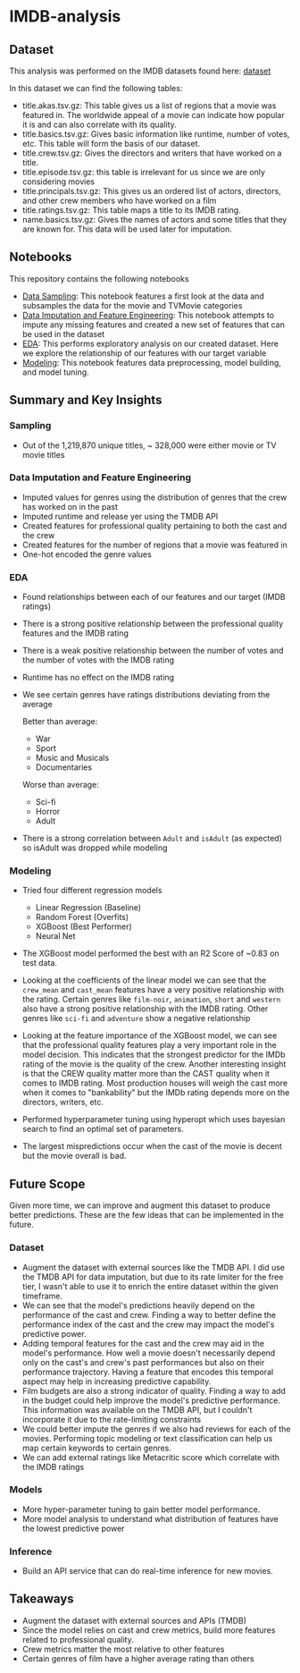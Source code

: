 # IMDB-analysis

## Dataset

This analysis was performed on the IMDB datasets found here: [dataset](https://www.imdb.com/interfaces/)

In this dataset we can find the following tables:

- title.akas.tsv.gz: This table gives us a list of regions that a movie was featured in. The worldwide appeal of a movie can indicate how popular it is and can also correlate with its quality.
- title.basics.tsv.gz: Gives basic information like runtime, number of votes, etc. This table will form the basis of our dataset.
- title.crew.tsv.gz: Gives the directors and writers that have worked on a title.
- title.episode.tsv.gz: this table is irrelevant for us since we are only considering movies
- title.principals.tsv.gz: This gives us an ordered list of actors, directors, and other crew members who have worked on a film
- title.ratings.tsv.gz: This table maps a title to its IMDB rating.
- name.basics.tsv.gz: Gives the names of actors and some titles that they are known for. This data will be used later for imputation.

## Notebooks

This repository contains the following notebooks

- [Data Sampling](Data%20Imputation%20and%20Feature%20Engineering.ipynb): This notebook features a first look at the data and subsamples the data for the movie and TVMovie categories
- [Data Imputation and Feature Engineering](Data%20Imputation%20and%20Feature%20Engineering.ipynb): This notebook attempts to impute any missing features and created a new set of features that can be used in the dataset
- [EDA](EDA.ipynb): This performs exploratory analysis on our created dataset. Here we explore the relationship of our features with our target variable 
- [Modeling](Modeling.ipynb): This notebook features data preprocessing, model building, and model tuning.

## Summary and Key Insights

### Sampling
- Out of the 1,219,870 unique titles, ~ 328,000 were either movie or TV movie titles

### Data Imputation and Feature Engineering

- Imputed values for genres using the distribution of genres that the crew has worked on in the past
- Imputed runtime and release yer using the TMDB API
- Created features for professional quality pertaining to both the cast and the crew 
- Created features for the number of regions that a movie was featured in
- One-hot encoded the genre values

### EDA

- Found relationships between each of our features and our target (IMDB ratings)
- There is a strong positive relationship between the professional quality features and the IMDB rating
- There is a weak positive relationship between the number of votes and the number of votes with the IMDB rating
- Runtime has no effect on the IMDB rating
- We see certain genres have ratings distributions deviating from the average
  
    Better than average:
    - War
    - Sport
    - Music and Musicals
    - Documentaries

    Worse than average:
    - Sci-fi
    - Horror
    - Adult
    
- There is a strong correlation between `Adult` and `isAdult` (as expected) so isAdult was dropped while modeling

### Modeling

- Tried four different regression models
    - Linear Regression (Baseline)
    - Random Forest (Overfits)
    - XGBoost (Best Performer)
    - Neural Net
    
- The XGBoost model performed the best with an R2 Score of ~0.83 on test data. 

- Looking at the coefficients of the linear model we can see that the `crew_mean` and `cast_mean` features have a very positive relationship with the rating. Certain genres like `film-noir`, `animation`, `short` and `western` also have a strong positive relationship with the IMDB rating. Other genres like `sci-fi` and `adventure` show a negative relationship

- Looking at the feature importance of the XGBoost model, we can see that the professional quality features play a very important role in the model decision. This indicates that the strongest predictor for the IMDb rating of the movie is the quality of the crew. Another interesting insight is that the CREW quality matter more than the CAST quality when it comes to IMDB rating. Most production houses will weigh the cast more when it comes to "bankability" but the IMDb rating depends more on the directors, writers, etc.

- Performed hyperparameter tuning using hyperopt which uses bayesian search to find an optimal set of parameters. 
- The largest mispredictions occur when the cast of the movie is decent but the movie overall is bad.



## Future Scope

Given more time, we can improve and augment this dataset to produce better predictions. These are the few ideas that can be implemented in the future.

### Dataset

- Augment the dataset with external sources like the TMDB API. I did use the TMDB API for data imputation, but due to its rate limiter for the free tier, I wasn't able to use it to enrich the entire dataset within the given timeframe.
- We can see that the model's predictions heavily depend on the performance of the cast and crew. Finding a way to better define the performance index of the cast and the crew may impact the model's predictive power.
- Adding temporal features for the cast and the crew may aid in the model's performance. How well a movie doesn't necessarily depend only on the cast's and crew's past performances but also on their performance trajectory. Having a feature that encodes this temporal aspect may help in increasing predictive capability.
- Film budgets are also a strong indicator of quality. Finding a way to add in the budget could help improve the model's predictive performance. This information was available on the TMDB API, but I couldn't incorporate it due to the rate-limiting constraints
- We could better impute the genres if we also had reviews for each of the movies. Performing topic modeling or text classification can help us map certain keywords to certain genres.
- We can add external ratings like Metacritic score which correlate with the IMDB ratings

### Models

- More hyper-parameter tuning to gain better model performance.
- More model analysis to understand what distribution of features have the lowest predictive power

### Inference

- Build an API service that can do real-time inference for new movies.

## Takeaways

- Augment the dataset with external sources and APIs (TMDB)
- Since the model relies on cast and crew metrics, build more features related to professional quality.
- Crew metrics matter the most relative to other features
- Certain genres of film have a higher average rating than others

